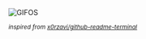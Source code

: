 <div align="justify">
<picture>
    <source media="(prefers-color-scheme: dark)" srcset="https://i.ibb.co/mVFyBrcs/output-gif.gif">
    <source media="(prefers-color-scheme: light)" srcset="https://i.ibb.co/mVFyBrcs/output-gif.gif">
    <img alt="GIFOS" src="https://i.ibb.co/mVFyBrcs/output-gif.gif">
</picture>

<sub><i>inspired from [x0rzavi/github-readme-terminal](https://github.com/x0rzavi/github-readme-terminal)</i></sub>

</div>

<!-- Image deletion URL: https://ibb.co/zTH25W4c/461627bb93d2db1070450d930c667b4d -->